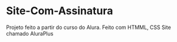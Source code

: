 # Site-Com-Assinatura
Projeto feito a partir do curso do Alura.
Feito com HTMML, CSS
Site chamado AluraPlus
